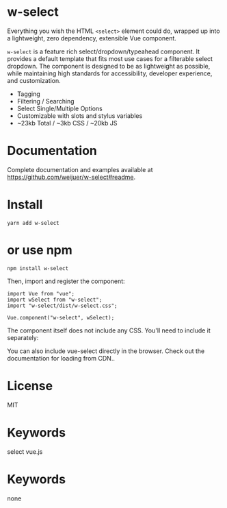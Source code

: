 # w-select

Everything you wish the HTML `<select>` element could do, wrapped up into a lightweight, zero dependency, extensible Vue component.

`w-select` is a feature rich select/dropdown/typeahead component. It provides a default template that fits most use cases for a filterable select dropdown. The component is designed to be as lightweight as possible, while maintaining high standards for accessibility, developer experience, and customization.

- Tagging
- Filtering / Searching
- Select Single/Multiple Options
- Customizable with slots and stylus variables
- ~23kb Total / ~3kb CSS / ~20kb JS

# Documentation

Complete documentation and examples available at https://github.com/weijuer/w-select#readme.

# Install

```
yarn add w-select
```

# or use npm

```
npm install w-select
```

Then, import and register the component:

```
import Vue from "vue";
import wSelect from "w-select";
import "w-select/dist/w-select.css";

Vue.component("w-select", wSelect);
```

The component itself does not include any CSS. You'll need to include it separately:

You can also include vue-select directly in the browser. Check out the documentation for loading from CDN..

# License

MIT

# Keywords

select vue.js

# Keywords

none
